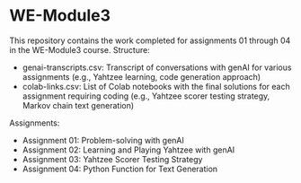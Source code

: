 # WE-Module3
This repository contains the work completed for assignments 01 through 04 in the WE-Module3 course.
Structure:

   * genai-transcripts.csv: Transcript of conversations with genAI for various assignments (e.g., Yahtzee learning, code generation approach)
   * colab-links.csv: List of Colab notebooks with the final solutions for each assignment requiring coding (e.g., Yahtzee scorer testing strategy, Markov chain text generation)

Assignments:

  * Assignment 01: Problem-solving with genAI
  * Assignment 02: Learning and Playing Yahtzee with genAI
  * Assignment 03: Yahtzee Scorer Testing Strategy
  * Assignment 04: Python Function for Text Generation
